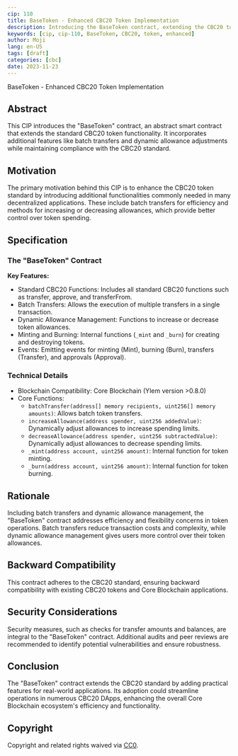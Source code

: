 ```yaml
---
cip: 110
title: BaseToken - Enhanced CBC20 Token Implementation
description: Introducing the BaseToken contract, extending the CBC20 token standard with additional features for efficiency and control.
keywords: [cip, cip-110, BaseToken, CBC20, token, enhanced]
author: Moji
lang: en-US
tags: [draft]
categories: [cbc]
date: 2023-11-23
---
```


BaseToken - Enhanced CBC20 Token Implementation

<!--truncate-->

## Abstract

This CIP introduces the "BaseToken" contract, an abstract smart contract that extends the standard CBC20 token functionality. It incorporates additional features like batch transfers and dynamic allowance adjustments while maintaining compliance with the CBC20 standard.

## Motivation

The primary motivation behind this CIP is to enhance the CBC20 token standard by introducing additional functionalities commonly needed in many decentralized applications. These include batch transfers for efficiency and methods for increasing or decreasing allowances, which provide better control over token spending.

## Specification

### The "BaseToken" Contract

**Key Features:**

- Standard CBC20 Functions: Includes all standard CBC20 functions such as transfer, approve, and transferFrom.
- Batch Transfers: Allows the execution of multiple transfers in a single transaction.
- Dynamic Allowance Management: Functions to increase or decrease token allowances.
- Minting and Burning: Internal functions (`_mint` and `_burn`) for creating and destroying tokens.
- Events: Emitting events for minting (Mint), burning (Burn), transfers (Transfer), and approvals (Approval).

### Technical Details

- Blockchain Compatibility: Core Blockchain (Ylem version >0.8.0)
- Core Functions:
  - `batchTransfer(address[] memory recipients, uint256[] memory amounts)`: Allows batch token transfers.
  - `increaseAllowance(address spender, uint256 addedValue)`: Dynamically adjust allowances to increase spending limits.
  - `decreaseAllowance(address spender, uint256 subtractedValue)`: Dynamically adjust allowances to decrease spending limits.
  - `_mint(address account, uint256 amount)`: Internal function for token minting.
  - `_burn(address account, uint256 amount)`: Internal function for token burning.

## Rationale

Including batch transfers and dynamic allowance management, the "BaseToken" contract addresses efficiency and flexibility concerns in token operations. Batch transfers reduce transaction costs and complexity, while dynamic allowance management gives users more control over their token allowances.

## Backward Compatibility

This contract adheres to the CBC20 standard, ensuring backward compatibility with existing CBC20 tokens and Core Blockchain applications.

## Security Considerations

Security measures, such as checks for transfer amounts and balances, are integral to the "BaseToken" contract. Additional audits and peer reviews are recommended to identify potential vulnerabilities and ensure robustness.

## Conclusion

The "BaseToken" contract extends the CBC20 standard by adding practical features for real-world applications. Its adoption could streamline operations in numerous CBC20 DApps, enhancing the overall Core Blockchain ecosystem's efficiency and functionality.

## Copyright

Copyright and related rights waived via [CC0](https://creativecommons.org/publicdomain/zero/1.0/).
